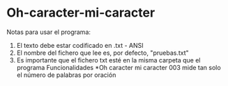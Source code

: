 # Oh-caracter-mi-caracter

Notas para usar el programa:
  1. El texto debe estar codificado en .txt - ANSI
  2. El nombre del fichero que lee es, por defecto, "pruebas.txt"
  3. Es importante que el fichero txt esté en la misma carpeta que el programa
Funcionalidades
  *Oh caracter mi caracter 003 mide tan solo el número de palabras por oración
